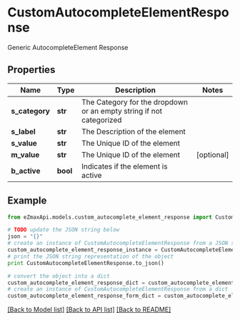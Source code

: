 # CustomAutocompleteElementResponse

Generic AutocompleteElement Response

## Properties
Name | Type | Description | Notes
------------ | ------------- | ------------- | -------------
**s_category** | **str** | The Category for the dropdown or an empty string if not categorized | 
**s_label** | **str** | The Description of the element | 
**s_value** | **str** | The Unique ID of the element | 
**m_value** | **str** | The Unique ID of the element | [optional] 
**b_active** | **bool** | Indicates if the element is active | 

## Example

```python
from eZmaxApi.models.custom_autocomplete_element_response import CustomAutocompleteElementResponse

# TODO update the JSON string below
json = "{}"
# create an instance of CustomAutocompleteElementResponse from a JSON string
custom_autocomplete_element_response_instance = CustomAutocompleteElementResponse.from_json(json)
# print the JSON string representation of the object
print CustomAutocompleteElementResponse.to_json()

# convert the object into a dict
custom_autocomplete_element_response_dict = custom_autocomplete_element_response_instance.to_dict()
# create an instance of CustomAutocompleteElementResponse from a dict
custom_autocomplete_element_response_form_dict = custom_autocomplete_element_response.from_dict(custom_autocomplete_element_response_dict)
```
[[Back to Model list]](../README.md#documentation-for-models) [[Back to API list]](../README.md#documentation-for-api-endpoints) [[Back to README]](../README.md)


